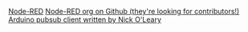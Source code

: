 [Node-RED](https://nodered.org/)
[Node-RED org on Github (they're looking for contributors!)](https://github.com/node-red)
[Arduino pubsub client written by Nick O'Leary](https://github.com/knolleary/pubsubclient)

